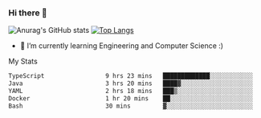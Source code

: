 ### Hi there 👋

![Anurag's GitHub stats](https://github-readme-stats.vercel.app/api?username=MatteoIorio11&show_icons=true&theme=dark) 
[![Top Langs](https://github-readme-stats.vercel.app/api/top-langs/?username=MatteoIorio11&theme=dark)](https://github.com/MatteoIorio11/github-readme-stats)

- 🌱 I’m currently learning Engineering and Computer Science :)

<!--
**MatteoIorio11/MatteoIorio11** is a ✨ _special_ ✨ repository because its `README.md` (this file) appears on your GitHub profile.

Here are some ideas to get you started:

- 🔭 I’m currently working on ...
- 🌱 I’m currently learning ...
- 👯 I’m looking to collaborate on ...
- 🤔 I’m looking for help with ...
- 💬 Ask me about ...
- 📫 How to reach me: ...
- 😄 Pronouns: ...
- ⚡ Fun fact: ...
-->
My Stats
<!--START_SECTION:waka-->

```txt
TypeScript                 9 hrs 23 mins   █████████████░░░░░░░░░░░░   51.95 %
Java                       3 hrs 20 mins   ████▓░░░░░░░░░░░░░░░░░░░░   18.45 %
YAML                       2 hrs 18 mins   ███▒░░░░░░░░░░░░░░░░░░░░░   12.76 %
Docker                     1 hr 20 mins    ██░░░░░░░░░░░░░░░░░░░░░░░   07.39 %
Bash                       30 mins         ▓░░░░░░░░░░░░░░░░░░░░░░░░   02.82 %
```

<!--END_SECTION:waka-->
